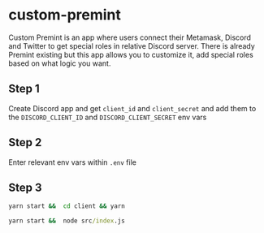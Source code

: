 # custom-premint

Custom Premint is an app where users connect their Metamask, Discord and Twitter to get special roles in relative Discord server.
There is already Premint existing but this app allows you to customize it, add special roles based on what logic you want.

## Step 1

Create Discord app and get `client_id` and `client_secret` and add them to the `DISCORD_CLIENT_ID` and `DISCORD_CLIENT_SECRET` env vars

## Step 2

Enter relevant env vars within `.env` file

## Step 3

```bat
yarn start &&  cd client && yarn

```

```bat
yarn start &&  node src/index.js

```
